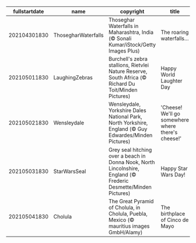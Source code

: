 |fullstartdate|name|copyright|title|image|
|--|--|--|--|--|
202104301830|ThosegharWaterfalls|Thoseghar Waterfalls in Maharashtra, India (© Sonali Kumar/iStock/Getty Images Plus)|The roaring waterfalls…|![](/en-IN/2021/05/202104301830ThosegharWaterfalls.jpg)|
202105011830|LaughingZebras|Burchell's zebra stallions, Rietvlei Nature Reserve, South Africa (© Richard Du Toit/Minden Pictures)|Happy World Laughter Day|![](/en-IN/2021/05/202105011830LaughingZebras.jpg)|
202105021830|Wensleydale|Wensleydale, Yorkshire Dales National Park, North Yorkshire, England (© Guy Edwardes/Minden Pictures)|'Cheese! We'll go somewhere where there's cheese!'|![](/en-IN/2021/05/202105021830Wensleydale.jpg)|
202105031830|StarWarsSeal|Grey seal hitching over a beach in Donna Nook, North Lincolnshire, England (© Frederic Desmette/Minden Pictures)|Happy Star Wars Day!|![](/en-IN/2021/05/202105031830StarWarsSeal.jpg)|
202105041830|Cholula|The Great Pyramid of Cholula, in Cholula, Puebla, Mexico (© mauritius images GmbH/Alamy)|The birthplace of Cinco de Mayo|![](/en-IN/2021/05/202105041830Cholula.jpg)|
